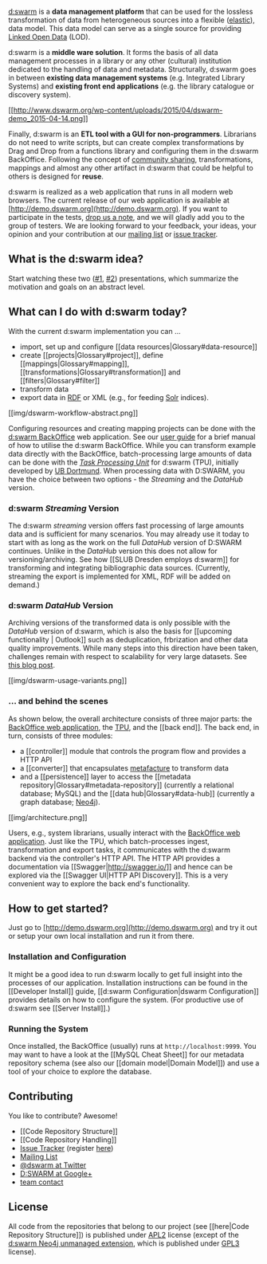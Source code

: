 [d:swarm](http://dswarm.org) is a **data management platform** that can be used for the lossless transformation of data from heterogeneous sources into a flexible ([elastic](http://en.wikipedia.org/wiki/Elasticity_%28data_store%29)), data model. This data model can serve as a single source for providing  [Linked Open Data](http://en.wikipedia.org/wiki/Linked_data) (LOD).

d:swarm is a **middle ware solution**. It forms the basis of all data management processes in a library or any other (cultural) institution dedicated to the handling of data and metadata.  Structurally, d:swarm goes in between **existing data management systems** (e.g. Integrated Library Systems) and **existing front end applications** (e.g. the library catalogue or discovery system).

[[http://www.dswarm.org/wp-content/uploads/2015/04/dswarm-demo_2015-04-14.png]]

Finally, d:swarm is an **ETL tool with a GUI for non-programmers**. Librarians do not need to write scripts, but can create complex transformations by Drag and Drop from a functions library and configuring them in the d:swarm BackOffice. Following the concept of [community sharing](http://en.wikipedia.org/wiki/Sharing), transformations, mappings and almost any other artifact in d:swarm that could be helpful to others is designed for **reuse**.

d:swarm is realized as a web application that runs in all modern web browsers. The current release of our web application is available at [http://demo.dswarm.org](http://demo.dswarm.org). If you want to participate in the tests, [drop us a note](mailto:team@dswarm.org), and we will gladly add you to the group of testers. We are looking forward to your feedback, your ideas, your opinion and your contribution at our [mailing list](https://groups.google.com/forum/#!forum/dswarm) or [issue tracker](https://jira.slub-dresden.de).

## What is the d:swarm idea?

Start watching these two ([#1](http://prezi.com/0zh_ypsezu6i/), [#2](http://www.slideshare.net/JensMittelbach/dswarm-a-library-data-management-platform-based-on-a-linked-open-data-approach)) presentations, which summarize the motivation and goals on an abstract level.

## What can I do with d:swarm today?

With the current d:swarm implementation you can ...
 * import, set up and configure [[data resources|Glossary#data-resource]]
 * create [[projects|Glossary#project]], define [[mappings|Glossary#mapping]], [[transformations|Glossary#transformation]] and [[filters|Glossary#filter]]
 * transform data
 * export data in [RDF](http://en.wikipedia.org/wiki/Resource_Description_Framework) or XML (e.g., for feeding [Solr](http://lucene.apache.org/solr/) indices).

<!--- source code for image currently stored by jan -->
[[img/dswarm-workflow-abstract.png]]

Configuring resources and creating mapping projects can be done with the [d:swarm BackOffice](http://demo.dswarm.org) web application. See our [user guide](https://github.com/dswarm/dswarm-documentation/wiki/Overview) for a brief manual of how to utilise the d:swarm BackOffice. While you can transform example data directly with the BackOffice, batch-processing large amounts of data can be done with the *[Task Processing Unit](https://github.com/dswarm/task-processing-unit-for-dswarm)* for d:swarm (TPU), initially developed by [UB Dortmund](https://www.ub.uni-dortmund.de/). When processing data with D:SWARM, you have the choice between two options - the *Streaming* and the *DataHub* version.

### d:swarm *Streaming* Version

The d:swarm *streaming* version offers fast processing of large amounts data and is sufficient for many scenarios. You may already use it today to start with as long as the work on the full *DataHub* version of D:SWARM continues. Unlike in the *DataHub* version this does not allow for versioning/archiving. See how  [[SLUB Dresden employs d:swarm]] for transforming and integrating bibliographic data sources. (Currently, streaming the export is implemented for XML, RDF will be added on demand.) 

### d:swarm *DataHub* Version

Archiving versions of the transformed data is only possible with the *DataHub* version of d:swarm, which is also the basis for [[upcoming functionality | Outlook]] such as deduplication, frbrization and other data quality improvements. While many steps into this direction have been taken, challenges remain with respect to scalability for very large datasets. See [this blog post](http://www.slub-dresden.de/blog-post-on-challenges-property-graph-handling).

<!--- source code for image currently stored by jan -->
[[img/dswarm-usage-variants.png]]

### ... and behind the scenes

As shown below, the overall architecture consists of three major parts: the [BackOffice web application](http://demo.dswarm.org), the [TPU](https://github.com/dswarm/task-processing-unit-for-dswarm), and the [[back end]]. The back end, in turn, consists of three modules: 
 * a [[controller]] module that controls the program flow and provides a HTTP API
 * a [[converter]] that encapsulates [metafacture](https://github.com/culturegraph/metafacture-core) to transform data
 * and a [[persistence]] layer to access the [[metadata repository|Glossary#metadata-repository]] (currently a relational database; MySQL) and the [[data hub|Glossary#data-hub]] (currently a graph database; [Neo4j](http://www.neo4j.org)).

[[img/architecture.png]]

Users, e.g., system librarians, usually interact with the [BackOffice web application](http://demo.dswarm.org). Just like the TPU, which batch-processes ingest, transformation and export tasks, it communicates with the d:swarm backend via the controller's HTTP API.
The HTTP API provides a documentation via [[Swagger|http://swagger.io/]] and hence can be explored via the [[Swagger UI|HTTP API Discovery]]. This is a very convenient way to explore the back end's functionality. 

## How to get started?

Just go to [http://demo.dswarm.org](http://demo.dswarm.org) and try it out or setup your own local installation and run it from there.

### Installation and Configuration

It might be a good idea to run d:swarm locally to get full insight into the processes of our application.
Installation instructions can be found in the [[Developer Install]] guide, [[d:swarm Configuration|dswarm Configuration]] provides details on how to configure the system. (For productive use of d:swarm see [[Server Install]].)

### Running the System

Once installed, the BackOffice (usually) runs at `http://localhost:9999`.  You may want to have a look at the [[MySQL Cheat Sheet]] for our metadata repository schema (see also our [[domain model|Domain Model]]) and use a tool of your choice to explore the database.

## Contributing

You like to contribute? Awesome!

* [[Code Repository Structure]]
* [[Code Repository Handling]]
* [Issue Tracker](https://jira.slub-dresden.de) (register [here](https://jira.slub-dresden.de/secure/ContactAdministrators!default.jspa))
* [Mailing List](https://groups.google.com/forum/#!forum/dswarm)
* [@dswarm at Twitter](https://twitter.com/dswarm)
* [D:SWARM at Google+](https://plus.google.com/u/0/b/113858333420496787463/113858333420496787463/posts)
* [team contact](mailto:team@dswarm.org)

## License

All code from the repositories that belong to our project (see [[here|Code Repository Structure]]) is published under [APL2](http://www.apache.org/licenses/LICENSE-2.0) license (except of the [d:swarm Neo4j unmanaged extension](https://github.com/dswarm/dswarm-graph-neo4j), which is published under [GPL3](http://www.gnu.org/copyleft/gpl.html) license).